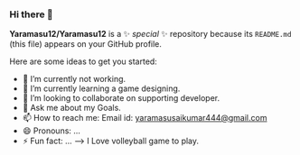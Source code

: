### Hi there 👋

**Yaramasu12/Yaramasu12** is a ✨ _special_ ✨ repository because its `README.md` (this file) appears on your GitHub profile.

Here are some ideas to get you started:

- 🔭 I’m currently not working.
- 🌱 I’m currently learning a game designing.
- 👯 I’m looking to collaborate on supporting developer.
- 💬 Ask me about my Goals.
- 📫 How to reach me: Email id: yaramasusaikumar444@gmail.com
- 😄 Pronouns: ...
- ⚡ Fun fact: ...
--> I Love volleyball game to play.
